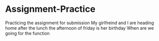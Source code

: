 # Assignment-Practice
Practicing the assignment for submission
My girlfreind and I are heading home after the lunch
the afternoon of friday is her birthday
When are we going for the function